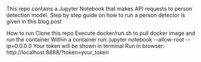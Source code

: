 This repo contains a Jupyter Notebook that makes API requests to person detection model. Step by step guide on how to run a person detector is given in this blog post

How to run
Clone this repo
Execute docker/run.sh to pull docker image and run the container
Within a container run: jupyter notebook --allow-root --ip=0.0.0.0
Your token will be shown in terminal
Run in browser: http://localhost:8888/?token=your_token
